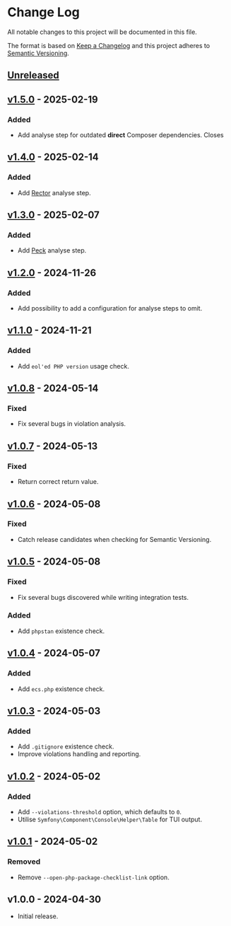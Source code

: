 # Change Log

All notable changes to this project will be documented in this file.

The format is based on [Keep a Changelog](http://keepachangelog.com/) and this project adheres to
[Semantic Versioning](http://semver.org/).

## [Unreleased]

## [v1.5.0] - 2025-02-19
### Added

- Add analyse step for outdated __direct__ Composer dependencies. Closes 

## [v1.4.0] - 2025-02-14
### Added

- Add [Rector](https://github.com/rectorphp/rector) analyse step.

## [v1.3.0] - 2025-02-07
### Added

- Add [Peck](https://github.com/peckphp/peck/) analyse step.

## [v1.2.0] - 2024-11-26
### Added

- Add possibility to add a configuration for analyse steps to omit.

## [v1.1.0] - 2024-11-21
### Added

- Add `eol'ed PHP version` usage check.

## [v1.0.8] - 2024-05-14
### Fixed

- Fix several bugs in violation analysis.

## [v1.0.7] - 2024-05-13
### Fixed

- Return correct return value.

## [v1.0.6] - 2024-05-08
### Fixed

- Catch release candidates when checking for Semantic Versioning.

## [v1.0.5] - 2024-05-08
### Fixed

- Fix several bugs discovered while writing integration tests.

### Added

- Add `phpstan` existence check.

## [v1.0.4] - 2024-05-07
### Added

- Add `ecs.php` existence check.

## [v1.0.3] - 2024-05-03
### Added

- Add `.gitignore` existence check.
- Improve violations handling and reporting.

## [v1.0.2] - 2024-05-02

### Added

- Add `--violations-threshold` option, which defaults to `0`.
- Utilise `Symfony\Component\Console\Helper\Table` for TUI output.

## [v1.0.1] - 2024-05-02

### Removed

- Remove `--open-php-package-checklist-link` option.

## v1.0.0 - 2024-04-30

- Initial release.

[Unreleased]: https://github.com/raphaelstolt/package-analyser/compare/v1.5.0...HEAD

[v1.5.0]: https://github.com/raphaelstolt/package-analyser/compare/v1.4.0...v1.5.0
[v1.4.0]: https://github.com/raphaelstolt/package-analyser/compare/v1.3.0...v1.4.0
[v1.3.0]: https://github.com/raphaelstolt/package-analyser/compare/v1.2.0...v1.3.0
[v1.2.0]: https://github.com/raphaelstolt/package-analyser/compare/v1.1.0...v1.2.0
[v1.1.0]: https://github.com/raphaelstolt/package-analyser/compare/v1.0.8...v1.1.0
[v1.0.8]: https://github.com/raphaelstolt/package-analyser/compare/v1.0.7...v1.0.8
[v1.0.7]: https://github.com/raphaelstolt/package-analyser/compare/v1.0.6...v1.0.7
[v1.0.6]: https://github.com/raphaelstolt/package-analyser/compare/v1.0.5...v1.0.6
[v1.0.5]: https://github.com/raphaelstolt/package-analyser/compare/v1.0.4...v1.0.5
[v1.0.4]: https://github.com/raphaelstolt/package-analyser/compare/v1.0.3...v1.0.4
[v1.0.3]: https://github.com/raphaelstolt/package-analyser/compare/v1.0.2...v1.0.3
[v1.0.2]: https://github.com/raphaelstolt/package-analyser/compare/v1.0.1...v1.0.2
[v1.0.1]: https://github.com/raphaelstolt/package-analyser/compare/v1.0.0...v1.0.1
